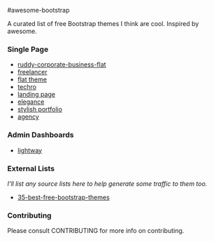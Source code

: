 #awesome-bootstrap

A curated list of free Bootstrap themes I think are cool. Inspired by awesome.

### Single Page

- [ruddy-corporate-business-flat](http://w3layouts.com/ruddy-corporate-business-flat-bootstrap-responsive-web-template/)
- [freelancer](http://startbootstrap.com/template-overviews/freelancer/)
- [flat theme](http://shapebootstrap.net/item/flat-theme-free-responsive-multipurpose-site-template/)
- [techro](http://webthemez.com/techro-free-responsive-bootstrap-web-template/)
- [landing page](http://startbootstrap.com/template-overviews/landing-page/)
- [elegance](http://shapebootstrap.net/item/elegance-responsive-one-page-html-template/)
- [stylish portfolio](http://startbootstrap.com/template-overviews/stylish-portfolio/)
- [agency](http://startbootstrap.com/template-overviews/agency/)

### Admin Dashboards
- [lightway](http://www.prepbootstrap.com/bootstrap-theme/lightway-admin)


### External Lists
*I'll list any source lists here to help generate some traffic to them too.*
- [35-best-free-bootstrap-themes](http://www.downloadnewthemes.com/2014/08/35-best-free-bootstrap-themes.html)

### Contributing
Please consult CONTRIBUTING for more info on contributing.
